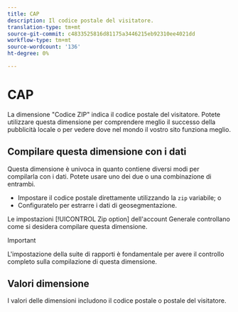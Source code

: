 ```yaml
---
title: CAP
description: Il codice postale del visitatore.
translation-type: tm+mt
source-git-commit: c4833525816d81175a3446215eb92310ee4021dd
workflow-type: tm+mt
source-wordcount: '136'
ht-degree: 0%

---
```



# CAP

La dimensione &quot;Codice ZIP&quot; indica il codice postale del visitatore. Potete utilizzare questa dimensione per comprendere meglio il successo della pubblicità locale o per vedere dove nel mondo il vostro sito funziona meglio.

## Compilare questa dimensione con i dati

Questa dimensione è univoca in quanto contiene diversi modi per compilarla con i dati. Potete usare uno dei due o una combinazione di entrambi.

* Impostare il codice postale direttamente utilizzando la `zip` variabile; o
* Configuratelo per estrarre i dati di geosegmentazione.

Le impostazioni [!UICONTROL Zip option] dell&#39;account [](/help/admin/admin/general-acct-settings-admin.md) Generale controllano come si desidera compilare questa dimensione.

>[!IMPORTANT]
>
>L&#39;impostazione della suite di rapporti è fondamentale per avere il controllo completo sulla compilazione di questa dimensione.

## Valori dimensione

I valori delle dimensioni includono il codice postale o postale del visitatore.